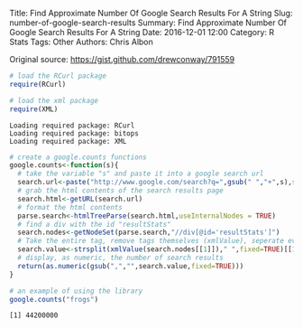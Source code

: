 Title: Find Approximate Number Of Google Search Results For A String
Slug: number-of-google-search-results
Summary: Find Approximate Number Of Google Search Results For A String
Date: 2016-12-01 12:00
Category: R Stats
Tags: Other
Authors: Chris Albon


Original source: https://gist.github.com/drewconway/791559


```R
# load the RCurl package
require(RCurl)

# load the xml package
require(XML)
```

    Loading required package: RCurl
    Loading required package: bitops
    Loading required package: XML



```R
# create a google.counts functions
google.counts<-function(s){
  # take the variable "s" and paste it into a google search url
  search.url<-paste("http://www.google.com/search?q=",gsub(" ","+",s),sep="")
  # grab the html contents of the search results page
  search.html<-getURL(search.url)
  # format the html contents
  parse.search<-htmlTreeParse(search.html,useInternalNodes = TRUE)
  # find a div with the id "resultStats"
  search.nodes<-getNodeSet(parse.search,"//div[@id='resultStats']")
  # Take the entire tag, remove tags themselves (xmlValue), seperate every string by the spaces (strsplit), and take the second string (strsplit()[[1]][2]).
  search.value<-strsplit(xmlValue(search.nodes[[1]])," ",fixed=TRUE)[[1]][2]
  # display, as numeric, the number of search results
  return(as.numeric(gsub(",","",search.value,fixed=TRUE)))
}
```


```R
# an example of using the library
google.counts("frogs")
```




    [1] 44200000
